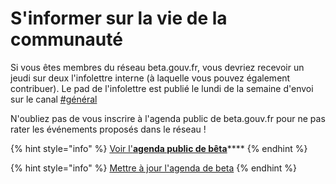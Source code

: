 # S'informer sur la vie de la communauté

Si vous êtes membres du réseau beta.gouv.fr, vous devriez recevoir un jeudi sur deux l'infolettre interne (à laquelle vous pouvez également contribuer). Le pad de l'infolettre est publié le lundi de la semaine d'envoi sur le canal [#général](https://mattermost.incubateur.net/betagouv/channels/town-square)

N'oubliez pas de vous inscrire à l'agenda public de beta.gouv.fr pour ne pas rater les événements proposés dans le réseau !

{% hint style="info" %}
[Voir l'**agenda public de bêta**](https://calendar.google.com/calendar/u/1?cid=MGllb25xYXAxcjVqZWFsNXVnZXVob292bGdAZ3JvdXAuY2FsZW5kYXIuZ29vZ2xlLmNvbQ)\*\*\*\*
{% endhint %}

{% hint style="info" %}
[Mettre à jour l'agenda de beta](https://airtable.com/shrWvcUAOJqllVqtj)
{% endhint %}


